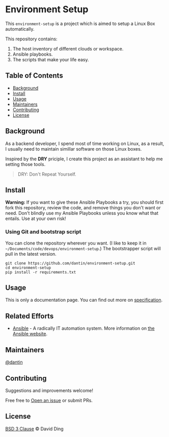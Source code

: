 # Environment Setup

This `environment-setup` is a project which is aimed to setup a Linux Box automatically.

This repository contains:

1. The host inventory of different clouds or workspace.
2. Ansible playbooks.
3. The scripts that make your life easy.

## Table of Contents

- [Background](#background)
- [Install](#install)
- [Usage](#usage)
- [Maintainers](#maintainers)
- [Contributing](#contributing)
- [License](#license)

## Background

As a backend developer, I spend most of time working on Linux, as a result, I usually need to maintain simillar
software on those Linux boxes.

Inspired by the **DRY** priciple, I create this project as an assistant to help me setting those tools.

> DRY: Don't Repeat Yourself.

## Install

__Warning:__ If you want to give these Ansible Playbooks a try, you should first fork this repository, review
the code, and remove things you don't want or need. Don't blindly use my Ansible Playbooks unless you know what
that entails. Use at your own risk!

### Using Git and bootstrap script

You can clone the repository wherever you want. (I like to keep it in `~/Documents/code/devops/environment-setup`.)
The bootstrapper script will pull in the latest version.

    git clone https://github.com/dantin/environment-setup.git
    cd environment-setup
    pip install -r requirements.txt

## Usage

This is only a documentation page. You can find out more on [specification](docs/SPEC.md).

## Related Efforts

- [Ansible](https://github.com/ansible/ansible) - A radically IT automation system. More information on [the Ansible website](https://ansible.com/).

## Maintainers

[@dantin](https://github.com/dantin)

## Contributing

Suggestions and improvements welcome!

Free free to [Open an issue](https://github.com/dantin/environment-setup/issues/new) or submit PRs.

## License

[BSD 3 Clause](LICENSE) © David Ding

